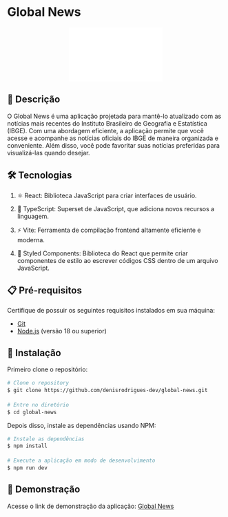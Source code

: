 # Global News

<p align="center">
<a href="https://global-news-ten.vercel.app/" target="_blank"><img align="center" src="src/assets/images/logo.png" height="125" /></a>
</p>

## 📄 Descrição

O Global News é uma aplicação projetada para mantê-lo atualizado com as notícias mais recentes do Instituto Brasileiro de Geografia e Estatística (IBGE). Com uma abordagem eficiente, a aplicação permite que você acesse e acompanhe as notícias oficiais do IBGE de maneira organizada e conveniente. Além disso, você pode favoritar suas notícias preferidas para visualizá-las quando desejar.

## 🛠️ Tecnologias

1. ⚛️ React: Biblioteca JavaScript para criar interfaces de usuário.

2. 🦄 TypeScript: Superset de JavaScript, que adiciona novos recursos a linguagem.

3. ⚡ Vite: Ferramenta de compilação frontend altamente eficiente e moderna.

4. 💅 Styled Components: Biblioteca do React que permite criar componentes de estilo ao escrever códigos CSS dentro de um arquivo JavaScript.

## 📋 Pré-requisitos

Certifique de possuir os seguintes requisitos instalados em sua máquina:

- [Git](https://git-scm.com)
- [Node.js](https://nodejs.org/en/download/) (versão 18 ou superior)

## 💾 Instalação

Primeiro clone o repositório:

```bash
# Clone o repository
$ git clone https://github.com/denisrodrigues-dev/global-news.git

# Entre no diretório
$ cd global-news
```

Depois disso, instale as dependências usando NPM:

```bash
# Instale as dependências
$ npm install

# Execute a aplicação em modo de desenvolvimento
$ npm run dev
```

## 📱 Demonstração

Acesse o link de demonstração da aplicação: [Global News](https://global-news-ten.vercel.app/)
